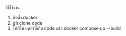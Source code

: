 วิธีใช้งาน
1. ติดตั้ง docker
2. git clone code
3. ไปที่โฟลเดอร์ที่เก็บ code แล้ว docker compose up --build
